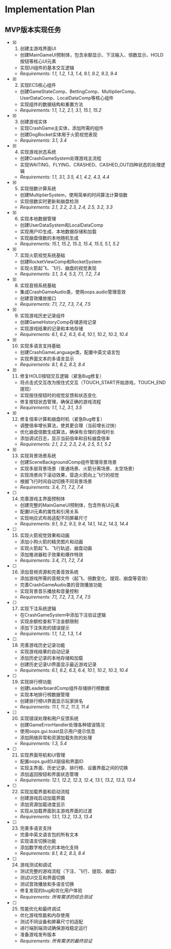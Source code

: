 # Implementation Plan

## MVP版本实现任务

- [x] 1. 创建主游戏界面UI
  - 创建MainGameUI预制体，包含余额显示、下注输入、倍数显示、HOLD按钮等核心UI元素
  - 实现UI组件的基本交互逻辑
  - _Requirements: 1.1, 1.2, 1.3, 1.4, 9.1, 9.2, 9.3, 9.4_

- [x] 2. 实现ECS核心组件
  - 创建GameStateComp、BettingComp、MultiplierComp、UserDataComp、LocalDataComp等核心组件
  - 实现组件的数据结构和重置方法
  - _Requirements: 1.1, 1.2, 2.1, 3.1, 15.1, 15.2_

- [x] 3. 创建游戏实体
  - 实现CrashGame主实体，添加所需的组件
  - 创建DogRocket实体用于火箭视觉表现
  - _Requirements: 3.1, 3.4_

- [x] 4. 实现游戏状态系统
  - 创建CrashGameSystem处理游戏主流程
  - 实现WAITING、FLYING、CRASHED、CASHED_OUT四种状态的处理逻辑
  - _Requirements: 1.1, 3.1, 3.5, 4.1, 4.2, 4.3, 4.4_

- [x] 5. 实现倍数计算系统
  - 创建MultiplierSystem，使用简单的时间算法计算倍数
  - 实现倍数实时更新和崩盘检测
  - _Requirements: 2.1, 2.2, 2.3, 2.4, 2.5, 3.2, 3.3_

- [x] 6. 实现本地数据管理
  - 创建UserDataSystem和LocalDataComp
  - 实现用户ID生成、本地数据存储和加载
  - 实现崩盘倍数的本地随机生成
  - _Requirements: 15.1, 15.2, 15.3, 15.4, 15.5, 5.1, 5.2_

- [x] 7. 实现火箭视觉系统基础
  - 创建RocketViewComp和RocketSystem
  - 实现火箭起飞、飞行、崩盘的视觉表现
  - _Requirements: 3.1, 3.4, 5.3, 7.1, 7.2, 7.4_

- [x] 8. 实现音频系统基础
  - 集成CrashGameAudio类，使用oops.audio管理音效
  - 创建音效播放接口
  - _Requirements: 7.1, 7.2, 7.3, 7.4, 7.5_

- [x] 9. 实现游戏历史记录组件
  - 创建GameHistoryComp存储游戏记录
  - 实现游戏结果的记录和本地存储
  - _Requirements: 6.1, 6.2, 6.3, 6.4, 10.1, 10.2, 10.3, 10.4_

- [x] 10. 实现多语言支持基础
  - 创建CrashGameLanguage类，配置中英文语言包
  - 实现界面文本的多语言显示
  - _Requirements: 8.1, 8.2, 8.3, 8.4_

- [x] 11. 修复HOLD按钮交互逻辑（紧急Bug修复）
  - 将点击式交互改为按住式交互（TOUCH_START开始游戏，TOUCH_END提现）
  - 实现按住按钮时的视觉反馈和状态变化
  - 修复按钮状态管理，确保正确的游戏流程
  - _Requirements: 1.1, 1.2, 3.1, 3.5_

- [x] 12. 修复倍率计算和崩盘时机（紧急Bug修复）
  - 调整倍率增长算法，使其更合理（当前增长过快）
  - 优化崩盘倍数生成算法，确保有合理的游戏时长
  - 添加调试日志，显示当前倍率和目标崩盘倍率
  - _Requirements: 2.1, 2.2, 2.3, 2.4, 2.5, 5.1, 5.2_

- [x] 13. 实现背景场景系统
  - 创建SceneBackgroundComp组件管理背景场景
  - 实现多层背景场景（普通场景、火箭分离场景、太空场景）
  - 实现场景向下滚动效果，营造火箭向上飞行的视觉
  - 根据飞行时间自动切换不同背景场景
  - _Requirements: 3.4, 7.1, 7.2, 7.4_

- [ ] 14. 完善游戏主界面预制体
  - 创建完整的MainGameUI预制体，包含所有UI元素
  - 配置UI元素的属性和引用关系
  - 实现响应式布局适配不同屏幕尺寸
  - _Requirements: 9.1, 9.2, 9.3, 9.4, 14.1, 14.2, 14.3, 14.4_

- [ ] 15. 实现火箭视觉效果和动画
  - 添加小狗火箭的精灵图片和动画
  - 实现火箭起飞、飞行轨迹、崩盘动画
  - 添加推进器粒子效果和爆炸特效
  - _Requirements: 3.4, 7.1, 7.2, 7.4_

- [ ] 16. 添加音频资源和完善音效系统
  - 添加游戏所需的音频文件（起飞、倍数变化、提现、崩盘等音效）
  - 完善CrashGameAudio类的音效播放功能
  - 实现背景音乐播放和音量控制
  - _Requirements: 7.1, 7.2, 7.3, 7.4, 7.5_

- [ ] 17. 实现下注系统逻辑
  - 在CrashGameSystem中添加下注验证逻辑
  - 实现余额检查和下注金额限制
  - 添加下注失败的错误提示
  - _Requirements: 1.1, 1.2, 1.3, 1.4_

- [ ] 18. 完善游戏历史记录功能
  - 实现游戏结果的自动记录
  - 添加历史记录的本地存储和加载
  - 创建历史记录UI界面显示最近游戏记录
  - _Requirements: 6.1, 6.2, 6.3, 6.4, 10.1, 10.2, 10.3, 10.4_

- [ ] 19. 实现排行榜功能
  - 创建LeaderboardComp组件存储排行榜数据
  - 实现本地排行榜数据管理
  - 创建排行榜UI界面显示玩家排名
  - _Requirements: 11.1, 11.2, 11.3, 11.4_

- [ ] 20. 实现错误处理和用户反馈系统
  - 创建GameErrorHandler处理各种错误情况
  - 使用oops.gui.toast显示用户提示信息
  - 添加网络异常和资源加载失败的处理
  - _Requirements: 1.3, 5.4_

- [ ] 21. 实现界面导航和UI管理
  - 配置oops.gui的UI层级和界面ID
  - 实现主界面、历史记录、排行榜、设置界面之间的切换
  - 添加返回按钮和界面状态管理
  - _Requirements: 12.1, 12.2, 12.3, 12.4, 13.1, 13.2, 13.3, 13.4_

- [ ] 22. 实现加载界面和启动流程
  - 创建游戏启动加载界面
  - 添加资源加载进度显示
  - 实现从加载界面到主游戏界面的过渡
  - _Requirements: 13.1, 13.2, 13.3, 13.4_

- [ ] 23. 完善多语言支持
  - 完善中英文语言包的所有文本
  - 实现语言切换功能
  - 添加数字格式化的本地化支持
  - _Requirements: 8.1, 8.2, 8.3, 8.4_

- [ ] 24. 游戏测试和调试
  - 测试完整的游戏流程（下注、飞行、提现、崩盘）
  - 测试UI交互和界面切换
  - 测试音效播放和多语言切换
  - 修复发现的bug和优化用户体验
  - _Requirements: 所有需求的综合测试_

- [ ] 25. 性能优化和最终调试
  - 优化游戏性能和内存使用
  - 测试不同设备和屏幕尺寸的适配
  - 进行端到端测试确保游戏稳定运行
  - 准备游戏发布版本
  - _Requirements: 所有需求的最终验证_